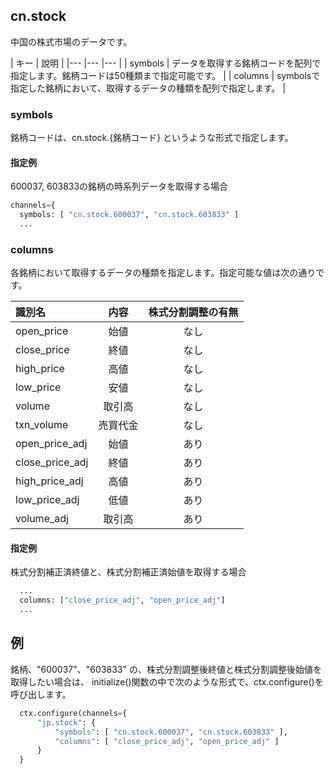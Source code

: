## cn.stock

中国の株式市場のデータです。


| キー | 說明 |
|---	|---	|---	|
| symbols	| データを取得する銘柄コードを配列で指定します。銘柄コードは50種類まで指定可能です。 |
| columns	| symbolsで指定した銘柄において、取得するデータの種類を配列で指定します。 | 

### symbols

銘柄コードは、cn.stock.{銘柄コード} というような形式で指定します。

#### 指定例

600037, 603833の銘柄の時系列データを取得する場合

```python
channels={
  symbols: [ "cn.stock.600037", "cn.stock.603833" ]
  ...
```

### columns

各銘柄において取得するデータの種類を指定します。指定可能な値は次の通りです。

| 識別名 | 内容 | 株式分割調整の有無 |
|:-----------|:------------:|:------------:|
|open_price|始値 |     なし     |
|close_price|終値 |     なし     |
|high_price|高値 |     なし     |
|low_price|安値 |     なし     |
|volume|取引高 |     なし     |
|txn_volume|売買代金 |     なし     |
|open_price_adj|始値 |     あり     |
|close_price_adj|終値 |     あり     |
|high_price_adj|高値 |     あり     |
|low_price_adj|低値 |     あり     |
|volume_adj|取引高|     あり     |

#### 指定例

株式分割補正済終値と、株式分割補正済始値を取得する場合

```python
  ...
  columns: ["close_price_adj", "open_price_adj"]
  ...
```


## 例

銘柄、"600037"、"603833" の、株式分割調整後終値と株式分割調整後始値を取得したい場合は、
initialize()関数の中で次のような形式で、ctx.configure()を呼び出します。

```python
  ctx.configure(channels={
      "jp.stock": {
          "symbols": [ "cn.stock.600037", "cn.stock.603833" ],
          "columns": [ "close_price_adj", "open_price_adj" ]
      }
  }
         
```

